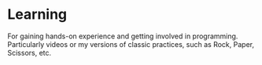 # Learning
For gaining hands-on experience and getting involved in programming. 
Particularly videos or my versions of classic practices, such as Rock, Paper, Scissors, etc.
